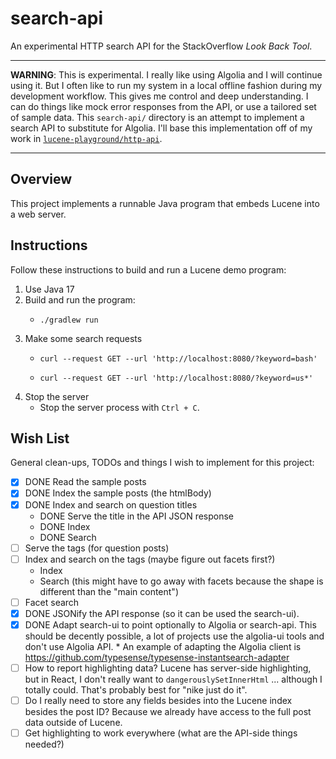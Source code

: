 # search-api

An experimental HTTP search API for the StackOverflow *Look Back Tool*.

---
**WARNING**: This is experimental. I really like using Algolia and I will continue using it. But I often like to run
my system in a local offline fashion during my development workflow. This gives me control and deep understanding. I can
do things like mock error responses from the API, or use a tailored set of sample data. This `search-api/` directory
is an attempt to implement a search API to substitute for Algolia. I'll base this implementation off of my work in
[`lucene-playground/http-api`](https://github.com/dgroomes/lucene-playground/tree/a7e6815f4cb21e0779bb72b5022f9831534f35eb/http-api).

---


## Overview

This project implements a runnable Java program that embeds Lucene into a web server.  


## Instructions

Follow these instructions to build and run a Lucene demo program:

1. Use Java 17
2. Build and run the program:
   * ```shell
     ./gradlew run
     ```
3. Make some search requests
   * ```shell
     curl --request GET --url 'http://localhost:8080/?keyword=bash'
     ```
   * ```shell
     curl --request GET --url 'http://localhost:8080/?keyword=us*'
     ```
4. Stop the server
   * Stop the server process with `Ctrl + C`.


## Wish List

General clean-ups, TODOs and things I wish to implement for this project:

* [x] DONE Read the sample posts
* [x] DONE Index the sample posts (the htmlBody)
* [x] DONE Index and search on question titles
   * DONE Serve the title in the API JSON response
   * DONE Index
   * DONE Search
* [ ] Serve the tags (for question posts)
* [ ] Index and search on the tags (maybe figure out facets first?)
   * Index
   * Search (this might have to go away with facets because the shape is different than the "main content")
* [ ] Facet search
* [x] DONE JSONify the API response (so it can be used the search-ui).
* [x] DONE Adapt search-ui to point optionally to Algolia or search-api. This should be decently possible, a lot of projects
      use the algolia-ui tools and don't use Algolia API.
      * An example of adapting the Algolia client is <https://github.com/typesense/typesense-instantsearch-adapter>
* [ ] How to report highlighting data? Lucene has server-side highlighting, but in React, I don't really want to `dangerouslySetInnerHtml`
      ... although I totally could. That's probably best for "nike just do it".
* [ ] Do I really need to store any fields besides into the Lucene index besides the post ID? Because we already have
  access to the full post data outside of Lucene.
* [ ] Get highlighting to work everywhere (what are the API-side things needed?)
